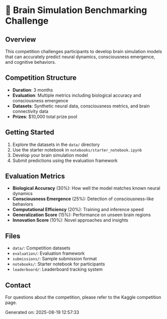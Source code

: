 
# 🧠 Brain Simulation Benchmarking Challenge

## Overview
This competition challenges participants to develop brain simulation models that can accurately predict neural dynamics, consciousness emergence, and cognitive behaviors.

## Competition Structure
- **Duration**: 3 months
- **Evaluation**: Multiple metrics including biological accuracy and consciousness emergence
- **Datasets**: Synthetic neural data, consciousness metrics, and brain connectivity data
- **Prizes**: $10,000 total prize pool

## Getting Started
1. Explore the datasets in the `data/` directory
2. Use the starter notebook in `notebooks/starter_notebook.ipynb`
3. Develop your brain simulation model
4. Submit predictions using the evaluation framework

## Evaluation Metrics
- **Biological Accuracy** (30%): How well the model matches known neural dynamics
- **Consciousness Emergence** (25%): Detection of consciousness-like behaviors  
- **Computational Efficiency** (20%): Training and inference speed
- **Generalization Score** (15%): Performance on unseen brain regions
- **Innovation Score** (10%): Novel approaches and insights

## Files
- `data/`: Competition datasets
- `evaluation/`: Evaluation framework
- `submissions/`: Sample submission format
- `notebooks/`: Starter notebook for participants
- `leaderboard/`: Leaderboard tracking system

## Contact
For questions about the competition, please refer to the Kaggle competition page.

Generated on: 2025-08-19 12:57:33
